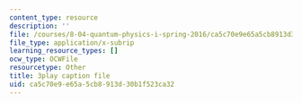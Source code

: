 ```yaml
---
content_type: resource
description: ''
file: /courses/8-04-quantum-physics-i-spring-2016/ca5c70e9e65a5cb8913d30b1f523ca32_7q32Wnm4dEw.vtt
file_type: application/x-subrip
learning_resource_types: []
ocw_type: OCWFile
resourcetype: Other
title: 3play caption file
uid: ca5c70e9-e65a-5cb8-913d-30b1f523ca32
---
```

